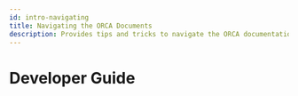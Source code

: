 ```yaml
---
id: intro-navigating
title: Navigating the ORCA Documents
description: Provides tips and tricks to navigate the ORCA documentation.
---
```

# Developer Guide
